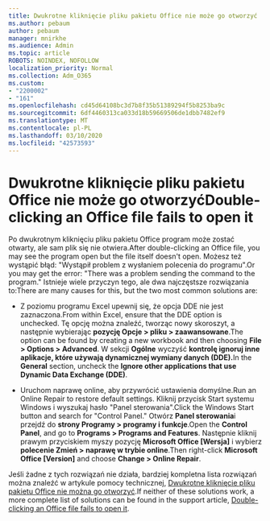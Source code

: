 ```yaml
---
title: Dwukrotne kliknięcie pliku pakietu Office nie może go otworzyć
ms.author: pebaum
author: pebaum
manager: mnirkhe
ms.audience: Admin
ms.topic: article
ROBOTS: NOINDEX, NOFOLLOW
localization_priority: Normal
ms.collection: Adm_O365
ms.custom:
- "2200002"
- "161"
ms.openlocfilehash: cd45d64108bc3d7b8f35b51389294f5b8253ba9c
ms.sourcegitcommit: 6df4460313ca033d18b59669506de1dbb7482ef9
ms.translationtype: MT
ms.contentlocale: pl-PL
ms.lasthandoff: 03/10/2020
ms.locfileid: "42573593"
---
```

# <a name="double-clicking-an-office-file-fails-to-open-it"></a><span data-ttu-id="a1edb-102">Dwukrotne kliknięcie pliku pakietu Office nie może go otworzyć</span><span class="sxs-lookup"><span data-stu-id="a1edb-102">Double-clicking an Office file fails to open it</span></span>

<span data-ttu-id="a1edb-103">Po dwukrotnym kliknięciu pliku pakietu Office program może zostać otwarty, ale sam plik się nie otwiera.</span><span class="sxs-lookup"><span data-stu-id="a1edb-103">After double-clicking an Office file, you may see the program open but the file itself doesn't open.</span></span> <span data-ttu-id="a1edb-104">Możesz też wystąpić błąd: "Wystąpił problem z wysłaniem polecenia do programu".</span><span class="sxs-lookup"><span data-stu-id="a1edb-104">Or you may get the error: "There was a problem sending the command to the program."</span></span> <span data-ttu-id="a1edb-105">Istnieje wiele przyczyn tego, ale dwa najczęstsze rozwiązania to:</span><span class="sxs-lookup"><span data-stu-id="a1edb-105">There are many causes for this, but the two most common solutions are:</span></span>

- <span data-ttu-id="a1edb-106">Z poziomu programu Excel upewnij się, że opcja DDE nie jest zaznaczona.</span><span class="sxs-lookup"><span data-stu-id="a1edb-106">From within Excel, ensure that the DDE option is unchecked.</span></span> <span data-ttu-id="a1edb-107">Tę opcję można znaleźć, tworząc nowy skoroszyt, a następnie wybierając **pozycję Opcje > pliku > zaawansowane**.</span><span class="sxs-lookup"><span data-stu-id="a1edb-107">The option can be found by creating a new workbook and then choosing **File > Options > Advanced**.</span></span> <span data-ttu-id="a1edb-108">W sekcji **Ogólne** wyczyść **kontrolę ignoruj inne aplikacje, które używają dynamicznej wymiany danych (DDE).**</span><span class="sxs-lookup"><span data-stu-id="a1edb-108">In the **General** section, uncheck the **Ignore other applications that use Dynamic Data Exchange (DDE)**.</span></span>

- <span data-ttu-id="a1edb-109">Uruchom naprawę online, aby przywrócić ustawienia domyślne.</span><span class="sxs-lookup"><span data-stu-id="a1edb-109">Run an Online Repair to restore default settings.</span></span> <span data-ttu-id="a1edb-110">Kliknij przycisk Start systemu Windows i wyszukaj hasło "Panel sterowania".</span><span class="sxs-lookup"><span data-stu-id="a1edb-110">Click the Windows Start button and search for "Control Panel."</span></span> <span data-ttu-id="a1edb-111">Otwórz **Panel sterowania**i przejdź do **strony Programy > programy i funkcje**.</span><span class="sxs-lookup"><span data-stu-id="a1edb-111">Open the **Control Panel**, and go to **Programs > Programs and Features**.</span></span> <span data-ttu-id="a1edb-112">Następnie kliknij prawym przyciskiem myszy pozycję **Microsoft Office [Wersja]** i wybierz **polecenie Zmień > naprawę w trybie online**.</span><span class="sxs-lookup"><span data-stu-id="a1edb-112">Then right-click **Microsoft Office [Version]** and choose **Change > Online Repair**.</span></span>

<span data-ttu-id="a1edb-113">Jeśli żadne z tych rozwiązań nie działa, bardziej kompletna lista rozwiązań można znaleźć w artykule pomocy technicznej, [Dwukrotne kliknięcie pliku pakietu Office nie można go otworzyć](https://support.office.com/article/Double-clicking-an-Office-file-fails-to-open-it-1e9c0ad9-34c8-4440-a42e-d30186b29ed6).</span><span class="sxs-lookup"><span data-stu-id="a1edb-113">If neither of these solutions work, a more complete list of solutions can be found in the support article, [Double-clicking an Office file fails to open it](https://support.office.com/article/Double-clicking-an-Office-file-fails-to-open-it-1e9c0ad9-34c8-4440-a42e-d30186b29ed6).</span></span>
